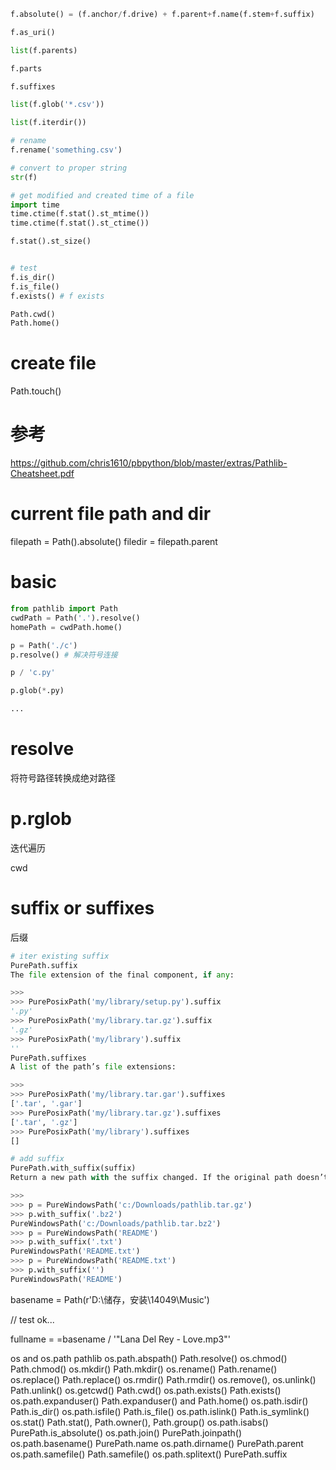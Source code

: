```py
f.absolute() = (f.anchor/f.drive) + f.parent+f.name(f.stem+f.suffix)

f.as_uri()

list(f.parents)

f.parts

f.suffixes

list(f.glob('*.csv'))

list(f.iterdir())

# rename
f.rename('something.csv')

# convert to proper string
str(f)

# get modified and created time of a file
import time
time.ctime(f.stat().st_mtime())
time.ctime(f.stat().st_ctime())

f.stat().st_size()


# test
f.is_dir()
f.is_file()
f.exists() # f exists

Path.cwd()
Path.home()
```

# create file
Path.touch()

# 参考
 https://github.com/chris1610/pbpython/blob/master/extras/Pathlib-Cheatsheet.pdf

# current file path and dir
filepath = Path().absolute()
filedir = filepath.parent

# basic
```py
from pathlib import Path
cwdPath = Path('.').resolve()
homePath = cwdPath.home()

p = Path('./c')
p.resolve() # 解决符号连接

p / 'c.py'

p.glob(*.py)

...
```

# resolve
将符号路径转换成绝对路径

# p.rglob
迭代遍历

cwd

# suffix or suffixes
后缀
``` py
# iter existing suffix
PurePath.suffix
The file extension of the final component, if any:

>>>
>>> PurePosixPath('my/library/setup.py').suffix
'.py'
>>> PurePosixPath('my/library.tar.gz').suffix
'.gz'
>>> PurePosixPath('my/library').suffix
''
PurePath.suffixes
A list of the path’s file extensions:

>>>
>>> PurePosixPath('my/library.tar.gar').suffixes
['.tar', '.gar']
>>> PurePosixPath('my/library.tar.gz').suffixes
['.tar', '.gz']
>>> PurePosixPath('my/library').suffixes
[]

# add suffix
PurePath.with_suffix(suffix)
Return a new path with the suffix changed. If the original path doesn’t have a suffix, the new suffix is appended instead. If the suffix is an empty string, the original suffix is removed:

>>>
>>> p = PureWindowsPath('c:/Downloads/pathlib.tar.gz')
>>> p.with_suffix('.bz2')
PureWindowsPath('c:/Downloads/pathlib.tar.bz2')
>>> p = PureWindowsPath('README')
>>> p.with_suffix('.txt')
PureWindowsPath('README.txt')
>>> p = PureWindowsPath('README.txt')
>>> p.with_suffix('')
PureWindowsPath('README')
```



basename = Path(r'D:\储存，安装\14049\Music')



// test ok...

fullname = =basename /  '\"Lana Del Rey - Love.mp3\"'



os and os.path  pathlib
os.path.abspath()   Path.resolve()
os.chmod()  Path.chmod()
os.mkdir()  Path.mkdir()
os.rename() Path.rename()
os.replace()    Path.replace()
os.rmdir()  Path.rmdir()
os.remove(), os.unlink()    Path.unlink()
os.getcwd() Path.cwd()
os.path.exists()    Path.exists()
os.path.expanduser()    Path.expanduser() and Path.home()
os.path.isdir() Path.is_dir()
os.path.isfile()    Path.is_file()
os.path.islink()    Path.is_symlink()
os.stat()   Path.stat(), Path.owner(), Path.group()
os.path.isabs() PurePath.is_absolute()
os.path.join()  PurePath.joinpath()
os.path.basename()  PurePath.name
os.path.dirname()   PurePath.parent
os.path.samefile()  Path.samefile()
os.path.splitext()  PurePath.suffix